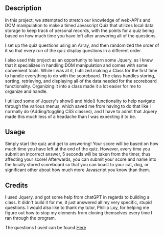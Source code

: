 # <Javascript-Quiz>

## Description

In this project, we attempted to stretch our knowledge of web-API's and DOM manipulation to make a timed Javascript Quiz that utilizes local data storage to keep track of personal records, with the points for a quiz being based on how much time you have left after answering all of the questions.

I set up the quiz questions using an Array, and then randomized the order of it so that every run of the quiz display questions in a different order.

I also used this project as an opportunity to learn some Jquery, as I knew that it specializes in handling DOM manipulation and comes with some convenient tools.  While I was at it, I utilized making a Class for the first time to handle everything to do with the scoreboard.  The class handles storing, sorting, retrieving, and displaying all of the data needed for the scoreboard functionality.  Organizing it into a class made it a lot easier for me to organize and handle.  

I utilized some of Jquery's show() and hide() functionality to help navigate through the various menus, which saved me from having to do that like I normally do (Adding/toggling CSS classes), and I have to admit that Jquery made this much less of a headache than I was expecting it to be.  

## Usage

Simply start the quiz and get to answering!  Your score will be based on how much time you have left at the end of the quiz.  However, every time you submit an incorrect answer, 5 seconds will be taken from the timer, thus affecting your score!  Afterwards, you can submit your score and name into the locally stored scoreboard so that you can boast to your cat, dog, or significant other about how much more Javascript you know than them.  


## Credits

I used Jquery, and got some help from chatGPT in regards to building a class.  It didn't build it for me, it just answered all my very specific, stupid questions.  I would also like to thank my tutor, Phillip Loy, for helping me figure out how to stop my elements from cloning themselves every time I ran through the program.  

The questions I used can be found [Here](https://www.interviewbit.com/javascript-mcq/)



